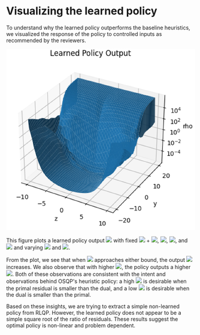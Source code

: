 # Visualizing the learned policy

To understand why the learned policy outperforms the baseline heuristics, we visualized the response of the policy to controlled inputs as recommended by the reviewers.

<img src="https://github.com/neurips-rlqp-authors/neurips-rlqp-review-artifacts/raw/main/experiments/visualize_learned_policy.png" width="600"/>

This figure plots a learned policy output <img src="https://render.githubusercontent.com/render/math?math=\rho"> with fixed <img src="https://render.githubusercontent.com/render/math?math=Ax=z"> + <img src="https://render.githubusercontent.com/render/math?math=1">, <img src="https://render.githubusercontent.com/render/math?math=\rho_{prev} = 0.1">, <img src="https://render.githubusercontent.com/render/math?math=l_i = -10">, and <img src="https://render.githubusercontent.com/render/math?math=u_i = 10"> and varying <img src="https://render.githubusercontent.com/render/math?math=z"> and <img src="https://render.githubusercontent.com/render/math?math=y">. 

From the plot, we see that when <img src="https://render.githubusercontent.com/render/math?math=z"> approaches either bound, the output <img src="https://render.githubusercontent.com/render/math?math=\rho"> increases.  We also observe that with higher <img src="https://render.githubusercontent.com/render/math?math=y">, the policy outputs a higher <img src="https://render.githubusercontent.com/render/math?math=\rho">.  Both of these observations are consistent with the intent and observations behind OSQP's heuristic policy: a high <img src="https://render.githubusercontent.com/render/math?math=\rho"> is desirable when the primal residual is smaller than the dual, and a low <img src="https://render.githubusercontent.com/render/math?math=\rho"> is desirable when the dual is smaller than the primal. 

Based on these insights, we are trying to extract a simple non-learned policy from RLQP. However, the learned policy does not appear to be a simple square root of the ratio of residuals. These results suggest the optimal policy is non-linear and problem dependent.
